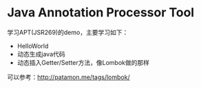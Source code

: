 # Java Annotation Processor Tool

学习APT(JSR269)的demo，主要学习如下：
* HelloWorld
* 动态生成java代码
* 动态插入Getter/Setter方法，像Lombok做的那样

可以参考：http://patamon.me/tags/lombok/
